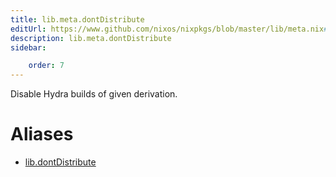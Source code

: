 ```yaml
---
title: lib.meta.dontDistribute
editUrl: https://www.github.com/nixos/nixpkgs/blob/master/lib/meta.nix#L28C20
description: lib.meta.dontDistribute
sidebar:

    order: 7
---
```


Disable Hydra builds of given derivation.


# Aliases

- [lib.dontDistribute](/nix-doc-comments/reference/lib/lib-dontDistribute)


